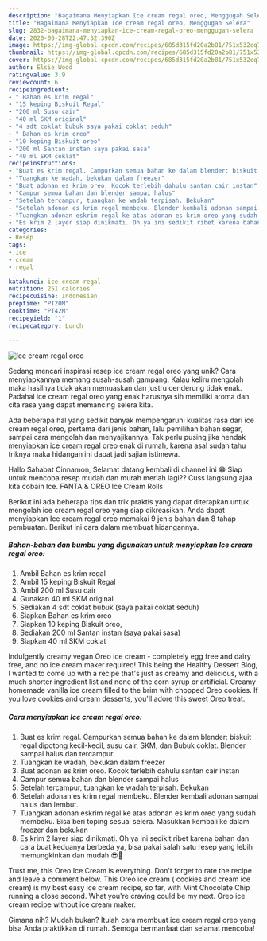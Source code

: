 ```yaml
---
description: "Bagaimana Menyiapkan Ice cream regal oreo, Menggugah Selera"
title: "Bagaimana Menyiapkan Ice cream regal oreo, Menggugah Selera"
slug: 2832-bagaimana-menyiapkan-ice-cream-regal-oreo-menggugah-selera
date: 2020-06-28T22:47:32.390Z
image: https://img-global.cpcdn.com/recipes/685d315fd20a2b81/751x532cq70/ice-cream-regal-oreo-foto-resep-utama.jpg
thumbnail: https://img-global.cpcdn.com/recipes/685d315fd20a2b81/751x532cq70/ice-cream-regal-oreo-foto-resep-utama.jpg
cover: https://img-global.cpcdn.com/recipes/685d315fd20a2b81/751x532cq70/ice-cream-regal-oreo-foto-resep-utama.jpg
author: Elsie Wood
ratingvalue: 3.9
reviewcount: 6
recipeingredient:
- " Bahan es krim regal"
- "15 keping Biskuit Regal"
- "200 ml Susu cair"
- "40 ml SKM original"
- "4 sdt coklat bubuk saya pakai coklat seduh"
- " Bahan es krim oreo"
- "10 keping Biskuit oreo"
- "200 ml Santan instan saya pakai sasa"
- "40 ml SKM coklat"
recipeinstructions:
- "Buat es krim regal. Campurkan semua bahan ke dalam blender: biskuit regal dipotong kecil-kecil, susu cair, SKM, dan Bubuk coklat. Blender sampai halus dan tercampur."
- "Tuangkan ke wadah, bekukan dalam freezer"
- "Buat adonan es krim oreo. Kocok terlebih dahulu santan cair instan"
- "Campur semua bahan dan blender sampai halus"
- "Setelah tercampur, tuangkan ke wadah terpisah. Bekukan"
- "Setelah adonan es krim regal membeku. Blender kembali adonan sampai halus dan lembut."
- "Tuangkan adonan eskrim regal ke atas adonan es krim oreo yang sudah membeku. Bisa beri toping sesuai selera. Masukkan kembali ke dalam freezer dan bekukan"
- "Es krim 2 layer siap dinikmati. Oh ya ini sedikit ribet karena bahan dan cara buat keduanya berbeda ya, bisa pakai salah satu resep yang lebih memungkinkan dan mudah 😎😬"
categories:
- Resep
tags:
- ice
- cream
- regal

katakunci: ice cream regal 
nutrition: 251 calories
recipecuisine: Indonesian
preptime: "PT20M"
cooktime: "PT42M"
recipeyield: "1"
recipecategory: Lunch

---
```



![Ice cream regal oreo](https://img-global.cpcdn.com/recipes/685d315fd20a2b81/751x532cq70/ice-cream-regal-oreo-foto-resep-utama.jpg)

Sedang mencari inspirasi resep ice cream regal oreo yang unik? Cara menyiapkannya memang susah-susah gampang. Kalau keliru mengolah maka hasilnya tidak akan memuaskan dan justru cenderung tidak enak. Padahal ice cream regal oreo yang enak harusnya sih memiliki aroma dan cita rasa yang dapat memancing selera kita.

Ada beberapa hal yang sedikit banyak mempengaruhi kualitas rasa dari ice cream regal oreo, pertama dari jenis bahan, lalu pemilihan bahan segar, sampai cara mengolah dan menyajikannya. Tak perlu pusing jika hendak menyiapkan ice cream regal oreo enak di rumah, karena asal sudah tahu triknya maka hidangan ini dapat jadi sajian istimewa.

Hallo Sahabat Cinnamon, Selamat datang kembali di channel ini 😁 Siap untuk mencoba resep mudah dan murah meriah lagi?? Cuss langsung ajaa kita cobain Ice. FANTA &amp; OREO Ice Cream Rolls


Berikut ini ada beberapa tips dan trik praktis yang dapat diterapkan untuk mengolah ice cream regal oreo yang siap dikreasikan. Anda dapat menyiapkan Ice cream regal oreo memakai 9 jenis bahan dan 8 tahap pembuatan. Berikut ini cara dalam membuat hidangannya.

<!--inarticleads1-->

##### Bahan-bahan dan bumbu yang digunakan untuk menyiapkan Ice cream regal oreo:

1. Ambil  Bahan es krim regal
1. Ambil 15 keping Biskuit Regal
1. Ambil 200 ml Susu cair
1. Gunakan 40 ml SKM original
1. Sediakan 4 sdt coklat bubuk (saya pakai coklat seduh)
1. Siapkan  Bahan es krim oreo
1. Siapkan 10 keping Biskuit oreo,
1. Sediakan 200 ml Santan instan (saya pakai sasa)
1. Siapkan 40 ml SKM coklat


Indulgently creamy vegan Oreo ice cream - completely egg free and dairy free, and no ice cream maker required! This being the Healthy Dessert Blog, I wanted to come up with a recipe that&#39;s just as creamy and delicious, with a much shorter ingredient list and none of the corn syrup or artificial. Creamy homemade vanilla ice cream filled to the brim with chopped Oreo cookies. If you love cookies and cream desserts, you&#39;ll adore this sweet Oreo treat. 

<!--inarticleads2-->

##### Cara menyiapkan Ice cream regal oreo:

1. Buat es krim regal. Campurkan semua bahan ke dalam blender: biskuit regal dipotong kecil-kecil, susu cair, SKM, dan Bubuk coklat. Blender sampai halus dan tercampur.
1. Tuangkan ke wadah, bekukan dalam freezer
1. Buat adonan es krim oreo. Kocok terlebih dahulu santan cair instan
1. Campur semua bahan dan blender sampai halus
1. Setelah tercampur, tuangkan ke wadah terpisah. Bekukan
1. Setelah adonan es krim regal membeku. Blender kembali adonan sampai halus dan lembut.
1. Tuangkan adonan eskrim regal ke atas adonan es krim oreo yang sudah membeku. Bisa beri toping sesuai selera. Masukkan kembali ke dalam freezer dan bekukan
1. Es krim 2 layer siap dinikmati. Oh ya ini sedikit ribet karena bahan dan cara buat keduanya berbeda ya, bisa pakai salah satu resep yang lebih memungkinkan dan mudah 😎😬


Trust me, this Oreo Ice Cream is everything. Don&#39;t forget to rate the recipe and leave a comment below. This Oreo ice cream ( cookies and cream ice cream) is my best easy ice cream recipe, so far, with Mint Chocolate Chip running a close second. What you&#39;re craving could be my next. Oreo ice cream recipe without ice cream maker. 

Gimana nih? Mudah bukan? Itulah cara membuat ice cream regal oreo yang bisa Anda praktikkan di rumah. Semoga bermanfaat dan selamat mencoba!
